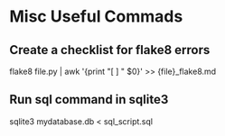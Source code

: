 # Misc Useful Commads

## Create a checklist for flake8 errors
flake8 file.py | awk '{print "[ ] " $0}' >> {file}_flake8.md

## Run sql command in sqlite3
sqlite3 mydatabase.db < sql_script.sql
